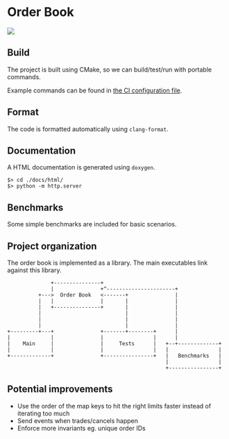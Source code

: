 # Order Book

![](https://github.com/dtoma/order-book/workflows/CI/badge.svg)

## Build

The project is built using CMake, so we can build/test/run with portable commands.

Example commands can be found in [the CI configuration file](.github/workflows/cpp.yml).

## Format

The code is formatted automatically using `clang-format`.

## Documentation

A HTML documentation is generated using `doxygen`.

```
$> cd ./docs/html/
$> python -m http.server
```

## Benchmarks

Some simple benchmarks are included for basic scenarios.

## Project organization

The order book is implemented as a library. The main executables link against this library.

```
              +---------------+
              |               +^----------------------+
          +--->  Order Book   <-------+               |
          |   |               |       |               |
          |   +---------------+       |               |
          |                           |               |
          |                           |               |
          |                           |               |
+---------+---+               +-------+--------+      |
|             |               |                |      |
|    Main     |               |     Tests      |   +--+-------------+
|             |               |                |   |                |
+-------------+               +----------------+   |   Benchmarks   |
                                                   |                |
                                                   +----------------+
```

## Potential improvements

- Use the order of the map keys to hit the right limits faster instead of iterating too much
- Send events when trades/cancels happen
- Enforce more invariants eg. unique order IDs